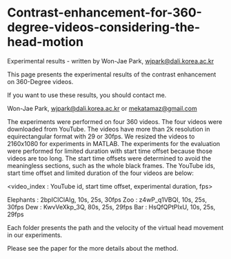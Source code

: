 # Contrast-enhancement-for-360-degree-videos-considering-the-head-motion
Experimental results - written by Won-Jae Park, wjpark@dali.korea.ac.kr


This page presents the experimental results of the contrast enhancement on 360-Degree videos.

If you want to use these results, you should contact me.

Won-Jae Park, <wjpark@dali.korea.ac.kr> or <mekatamaz@gmail.com>



The experiments were performed on four 360 videos.
The four videos were downloaded from YouTube.
The videos have more than 2k resolution in equirectangular format with 29 or 30fps. We resized the videos to 2160x1080 for experiments in MATLAB.
The experiments for the evaluation were performed for limited duration with start time offset because those videos are too long.
The start time offsets were determined to avoid the meaningless sections, such as the whole black frames.
The YouTube ids, start time offset and limited duration of the four videos are below:

<video_index : YouTube id, start time offset, experimental duration, fps>

Elephants   : 2bpICIClAIg, 10s, 25s, 30fps
Zoo         : z4wP_q1VBQI, 10s, 25s, 30fps
Dew         : KwvVeXkp_3Q, 80s, 25s, 29fps
Bar         : HsQfQPtPIxU, 10s, 25s, 29fps


Each folder presents the path and the velocity of the virtual head movement in our experiments.

Please see the paper for the more details about the method.
